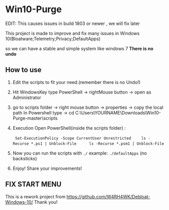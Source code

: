 # Win10-Purge

EDIT: This causes issues in build 1803 or newer , we will fix later

This project is made to improve and fix many issues in Windows 10(Bloatware;Telemetry;Privacy;DefaultApps) 

so we can have a stable and simple system like windows 7 
**There is no undo**
## How to use

1. Edit the scripts to fit your need.(remember there is no Undo!)

2. Hit WindowsKey type PowerShell -> rightMouse button -> open as Administrator

3. go to scripts folder -> right mouse button -> properties -> copy the local path
In Powershell type -> cd C:\Users\YOURNAME\Downloads\Win10-Purge-master\scripts

4. Execution
Open PowerShell(inside the scripts folder) :

    ``  Set-ExecutionPolicy -Scope CurrentUser Unrestricted   ``
    ``   ls -Recurse *.ps1 | Unblock-File    ``
    ``   ls -Recurse *.psm1 | Unblock-File    ``

6. Now you can run the scripts with ``./`` example: ``./defaultApps`` (no backsticks)

7. Enjoy! Share your improvements!

## FIX START MENU

[Start is Back]: <http://startisback.com/>

This is a rework project from https://github.com/W4RH4WK/Debloat-Windows-10/ Thank you!
